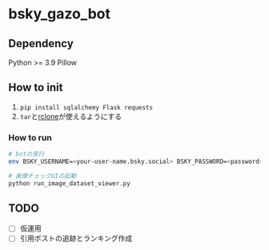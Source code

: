 # bsky_gazo_bot

## Dependency

Python >= 3.9
Pillow

## How to init

1. `pip install sqlalchemy Flask requests`
2. `tar`と[rclone](https://rclone.org/)が使えるようにする

### How to run

```bash
# botの実行
env BSKY_USERNAME=<your-user-name.bsky.social> BSKY_PASSWORD=<password> python run_gazo_bot.py

# 画像チェックUIの起動
python run_image_dataset_viewer.py
```

## TODO

- [ ] 仮運用
- [ ] 引用ポストの追跡とランキング作成

